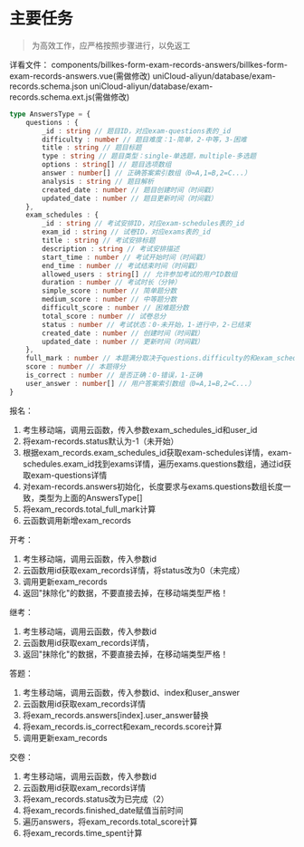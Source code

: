# 主要任务

> 为高效工作，应严格按照步骤进行，以免返工

详看文件：
components/billkes-form-exam-records-answers/billkes-form-exam-records-answers.vue(需做修改)
uniCloud-aliyun/database/exam-records.schema.json
uniCloud-aliyun/database/exam-records.schema.ext.js(需做修改)

```ts
type AnswersType = {
	questions : {
		_id : string // 题目ID，对应exam-questions表的_id
		difficulty : number // 题目难度：1-简单，2-中等，3-困难
		title : string // 题目标题
		type : string // 题目类型：single-单选题，multiple-多选题
		options : string[] // 题目选项数组
		answer : number[] // 正确答案索引数组（0=A,1=B,2=C...）
		analysis : string // 题目解析
		created_date : number // 题目创建时间（时间戳）
		updated_date : number // 题目更新时间（时间戳）
	},
	exam_schedules : {
		_id : string // 考试安排ID，对应exam-schedules表的_id
		exam_id : string // 试卷ID，对应exams表的_id
		title : string // 考试安排标题
		description : string // 考试安排描述
		start_time : number // 考试开始时间（时间戳）
		end_time : number // 考试结束时间（时间戳）
		allowed_users : string[] // 允许参加考试的用户ID数组
		duration : number // 考试时长（分钟）
		simple_score : number // 简单题分数
		medium_score : number // 中等题分数
		difficult_score : number // 困难题分数
		total_score : number // 试卷总分
		status : number // 考试状态：0-未开始，1-进行中，2-已结束
		created_date : number // 创建时间（时间戳）
		updated_date : number // 更新时间（时间戳）
	},
	full_mark : number // 本题满分取决于questions.difficulty的和exam_schedules.simple_score、exam_schedules.medium_score、exam_schedules.difficult_score
	score : number // 本题得分
	is_correct : number // 是否正确：0-错误，1-正确
	user_answer : number[] // 用户答案索引数组（0=A,1=B,2=C...）
}
```

报名：
1. 考生移动端，调用云函数，传入参数exam_schedules_id和user_id
2. 将exam-records.status默认为-1（未开始） 
3. 根据exam_records.exam_schedules_id获取exam-schedules详情，exam-schedules.exam_id找到exams详情，遍历exams.questions数组，通过id获取exam-questions详情
4. 对exam-records.answers初始化，长度要求与exams.questions数组长度一致，类型为上面的AnswersType[]
5. 将exam_records.total_full_mark计算 
6. 云函数调用新增exam_records 

开考：
1. 考生移动端，调用云函数，传入参数id
2. 云函数用id获取exam_records详情，将status改为0（未完成）
3. 调用更新exam_records
4. 返回"抹除化"的数据，不要直接去掉，在移动端类型严格！

继考：
1. 考生移动端，调用云函数，传入参数id
2. 云函数用id获取exam_records详情，
3. 返回"抹除化"的数据，不要直接去掉，在移动端类型严格！

答题：
1. 考生移动端，调用云函数，传入参数id、index和user_answer
2. 云函数用id获取exam_records详情
3. 将exam_records.answers[index].user_answer替换
4. 将exam_records.is_correct和exam_records.score计算
5. 调用更新exam_records

交卷：
1. 考生移动端，调用云函数，传入参数id
2. 云函数用id获取exam_records详情
3. 将exam_records.status改为已完成（2）
4. 将exam_records.finished_date赋值当前时间
5. 遍历answers，将exam_records.total_score计算 
6. 将exam_records.time_spent计算
